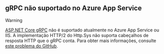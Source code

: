 ## <a name="grpc-not-supported-on-azure-app-service"></a>gRPC não suportado no Azure App Service

> [!WARNING]
> [ASP.NET Core gRPC](xref:grpc/index) não é suportado atualmente no Azure App Service ou IIS. A implementação HTTP/2 do Http.Sys não suporta cabeçalhos de resposta HTTP que o gRPC conta. Para obter mais informações, consulte [este problema do GitHub](https://github.com/dotnet/AspNetCore/issues/9020).
